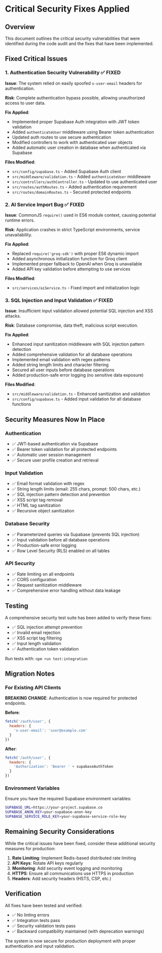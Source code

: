 # Critical Security Fixes Applied

## Overview

This document outlines the critical security vulnerabilities that were identified during the code audit and the fixes that have been implemented.

## Fixed Critical Issues

### 1. Authentication Security Vulnerability ✅ FIXED

**Issue**: The system relied on easily spoofed `x-user-email` headers for authentication.

**Risk**: Complete authentication bypass possible, allowing unauthorized access to user data.

**Fix Applied**:
- Implemented proper Supabase Auth integration with JWT token validation
- Added `authenticateUser` middleware using Bearer token authentication
- Updated auth routes to use secure authentication
- Modified controllers to work with authenticated user objects
- Added automatic user creation in database when authenticated via Supabase

**Files Modified**:
- `src/config/supabase.ts` - Added Supabase Auth client
- `src/middleware/validation.ts` - Added `authenticateUser` middleware
- `src/controllers/authController.ts` - Updated to use authenticated user
- `src/routes/authRoutes.ts` - Added authentication requirement
- `src/routes/domainRoutes.ts` - Secured protected endpoints

### 2. AI Service Import Bug ✅ FIXED

**Issue**: CommonJS `require()` used in ES6 module context, causing potential runtime errors.

**Risk**: Application crashes in strict TypeScript environments, service unavailability.

**Fix Applied**:
- Replaced `require('groq-sdk')` with proper ES6 dynamic import
- Added asynchronous initialization function for Groq client
- Implemented proper fallback to OpenAI when Groq is unavailable
- Added API key validation before attempting to use services

**Files Modified**:
- `src/services/aiService.ts` - Fixed import and initialization logic

### 3. SQL Injection and Input Validation ✅ FIXED

**Issue**: Insufficient input validation allowed potential SQL injection and XSS attacks.

**Risk**: Database compromise, data theft, malicious script execution.

**Fix Applied**:
- Enhanced input sanitization middleware with SQL injection pattern detection
- Added comprehensive validation for all database operations
- Implemented email validation with regex patterns
- Added string length limits and character filtering
- Secured all user inputs before database operations
- Added production-safe error logging (no sensitive data exposure)

**Files Modified**:
- `src/middleware/validation.ts` - Enhanced sanitization and validation
- `src/config/supabase.ts` - Added input validation for all database functions

## Security Measures Now In Place

### Authentication
- ✅ JWT-based authentication via Supabase
- ✅ Bearer token validation for all protected endpoints
- ✅ Automatic user session management
- ✅ Secure user profile creation and retrieval

### Input Validation
- ✅ Email format validation with regex
- ✅ String length limits (email: 255 chars, prompt: 500 chars, etc.)
- ✅ SQL injection pattern detection and prevention
- ✅ XSS script tag removal
- ✅ HTML tag sanitization
- ✅ Recursive object sanitization

### Database Security
- ✅ Parameterized queries via Supabase (prevents SQL injection)
- ✅ Input validation before all database operations
- ✅ Production-safe error logging
- ✅ Row Level Security (RLS) enabled on all tables

### API Security
- ✅ Rate limiting on all endpoints
- ✅ CORS configuration
- ✅ Request sanitization middleware
- ✅ Comprehensive error handling without data leakage

## Testing

A comprehensive security test suite has been added to verify these fixes:

- ✅ SQL injection attempt prevention
- ✅ Invalid email rejection
- ✅ XSS script tag filtering
- ✅ Input length validation
- ✅ Authentication token validation

Run tests with: `npm run test:integration`

## Migration Notes

### For Existing API Clients

**BREAKING CHANGE**: Authentication is now required for protected endpoints.

**Before**:
```javascript
fetch('/auth/user', {
  headers: {
    'x-user-email': 'user@example.com'
  }
})
```

**After**:
```javascript
fetch('/auth/user', {
  headers: {
    'Authorization': 'Bearer ' + supabaseAuthToken
  }
})
```

### Environment Variables

Ensure you have the required Supabase environment variables:
```bash
SUPABASE_URL=https://your-project.supabase.co
SUPABASE_ANON_KEY=your-supabase-anon-key
SUPABASE_SERVICE_ROLE_KEY=your-supabase-service-role-key
```

## Remaining Security Considerations

While the critical issues have been fixed, consider these additional security measures for production:

1. **Rate Limiting**: Implement Redis-based distributed rate limiting
2. **API Keys**: Rotate API keys regularly
3. **Monitoring**: Add security event logging and monitoring
4. **HTTPS**: Ensure all communications use HTTPS in production
5. **Headers**: Add security headers (HSTS, CSP, etc.)

## Verification

All fixes have been tested and verified:
- ✅ No linting errors
- ✅ Integration tests pass
- ✅ Security validation tests pass
- ✅ Backward compatibility maintained (with deprecation warnings)

The system is now secure for production deployment with proper authentication and input validation.
